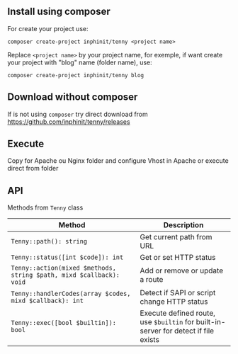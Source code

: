 ## Install using composer

For create your project use:

```
composer create-project inphinit/tenny <project name>
```

Replace `<project name>` by your project name, for exemple, if want create your project with "blog" name (folder name), use:

```
composer create-project inphinit/tenny blog
```

## Download without composer

If is not using `composer` try direct download from https://github.com/inphinit/tenny/releases

## Execute

Copy for Apache ou Nginx folder and configure Vhost in Apache or execute direct from folder

## API

Methods from `Tenny` class

Method | Description
---|---
`Tenny::path(): string` | Get current path from URL
`Tenny::status([int $code]): int` | Get or set HTTP status
`Tenny::action(mixed $methods, string $path, mixd $callback): void` | Add or remove or update a route
`Tenny::handlerCodes(array $codes, mixd $callback): int` | Detect if SAPI or script change HTTP status
`Tenny::exec([bool $builtin]): bool` | Execute defined route, use `$builtin` for built-in-server for detect if file exists

